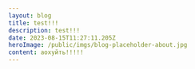 ```yaml
---
layout: blog
title: test!!!
description: test!!!
date: 2023-08-15T11:27:11.205Z
heroImage: /public/imgs/blog-placeholder-about.jpg
content: aохуйть!!!!!
---
```

